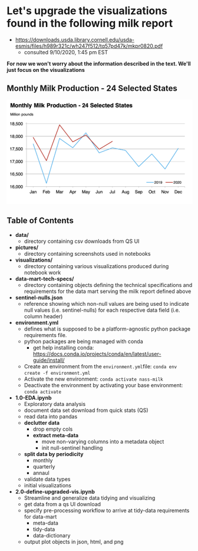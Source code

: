 # Let's upgrade the visualizations found in the following milk report
- https://downloads.usda.library.cornell.edu/usda-esmis/files/h989r321c/wh247f512/tq57pd47k/mkpr0820.pdf
    - consulted 9/10/2020, 1:45 pm EST

**For now we won't worry about the information described in the text. We'll just focus on the visualizations**

## Monthly Milk Production - 24 Selected States
![Monthly Milk Production 24 Selected States](pictures/monthly-milk-prod-24-states.png)

## Table of Contents
- **data/** 
    - directory containing csv downloads from QS UI
- **pictures/** 
    - directory containing screenshots used in notebooks
- **visualizations/** 
    - directory containing various visualizations produced during notebook work
- **data-mart-tech-specs/** 
    - directory containing objects defining the technical specifications and requirements for the data mart serving the milk report defined above
- **sentinel-nulls.json** 
    - reference showing which non-null values are being used to indicate null values (i.e. sentinel-nulls) for each respective data field (i.e. column header)
- **environment.yml** 
    - defines what is supposed to be a platform-agnostic python package requirements file.
    - python packages are being managed with conda
        - get help installing conda: https://docs.conda.io/projects/conda/en/latest/user-guide/install/
    - Create an environment from the `environment.yml`file: `conda env create -f environment.yml`
    - Activate the new environment: `conda activate nass-milk`
    - Deactivate the environment by activating your base environment: `conda activate`
- **1.0-EDA.ipynb** 
    - Exploratory data analysis
    - document data set download from quick stats (QS)
    - read data into pandas
    - **declutter data**
        - drop empty cols
        - **extract meta-data**
            - move non-varying columns into a metadata object
            - init null-sentinel handling
    - **split data by periodicity**
        - monthly
        - quarterly
        - annaul
    - validate data types
    - initial visualizations
- **2.0-define-upgraded-vis.ipynb** 
    - Streamline and generalize data tidying and visualizing
    - get data from a qs UI download
    - specify pre-processing workflow to arrive at tidy-data requirements for data-mart
        - meta-data
        - tidy-data
        - data-dictionary
    - output plot objects in json, html, and png